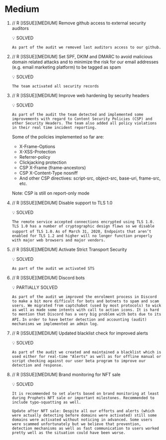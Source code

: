 # Medium

1. // R [ISSUE][MEDIUM] Remove github access to external security auditors
    <aside>
    💡 SOLVED
    
    </aside>
    
    `As part of the audit we removed last auditors access to our github.`

2. // R [ISSUE][MEDIUM] Set SPF, DKIM and DMARC to avoid malicious domain related attacks and to minimize the risk for our email addresses (e.g. email marketing platform) to be tagged as spam
    <aside>
    💡 SOLVED
    
    </aside>
    
    `The team activated all security records`

3. // R [ISSUE][MEDIUM] Improve web hardening by security headers
    <aside>
    💡 SOLVED
    
    </aside>
    
    `As part of the audit the team detected and implemented some improvements with regard to Content Security Policies (CSP) and other Security Headers. The team also added all policy violations in their real time incident reporting.`

    Some of the policies implemented so far are:
    * X-Frame-Options
    * X-XSS-Protection
    * Referrer-policy
    * Clickjacking protection
    * CSP X-Frame (frame-ancestors)
    * CSP X-Content-Type nosniff
    * And other CSP directives: script-src, object-src, base-uri, frame-src, etc.

    Note: CSP is still on report-only mode

4. // R [ISSUE][MEDIUM] Disable support to TLS 1.0
    <aside>
    💡 SOLVED
    
    </aside>
    
    `The remote service accepted connections encrypted using TLS 1.0. TLS 1.0 has a number of cryptographic design flaws so we disable support of TLS 1.0.`
    `As of March 31, 2020, Endpoints that aren’t enabled for TLS 1.2 and higher will no longer function properly with major web browsers and major vendors.`

5. // R [ISSUE][MEDIUM] Activate Strict Transport Security
    <aside>
    💡 SOLVED
    
    </aside>
    
    `As part of the audit we activated STS`

6. // R [ISSUE][MEDIUM] Discord bots
    <aside>
    💡 PARTIALLY SOLVED
    
    </aside>
    
    `As part of the audit we improved the enrolment process in Discord to make a bit more difficult for bots and botnets to spam and scam users. We migrated from captchabot (used by most protocols) to wick as well as made some intents with call to action icons. It is hard to mention that Discord has a very big problem with bots due to its API.`
    `In order to have better detection and accounting (audit) mechanisms we implemented an admin log.`

7. // R [ISSUE][MEDIUM] Updated blacklist check for improved alerts
    <aside>
    💡 SOLVED
    
    </aside>
    
    `As part of the audit we created and maintained a blacklist which is used either for real-time "Alerts" as well as for offline manual or script checking against our user beta program to improve our detection and response.`

8. // R [ISSUE][MEDIUM] Brand monitoring for NFT sale
    <aside>
    💡 SOLVED
    
    </aside>
    
    `It is recommended to set alerts based on brand monitoring at least during Prophets NFT sale or important milestones. Recommended to include typo-squatting as well.`
    
    `Update after NFT sale: Despite all our efforts and alerts (which were actually detecting before domains were activated) still some domains were activated without noticing in advanced. Some users were scammed unfortunately but we believe that prevention, detection mechanisms as well as fast communication to users worked pretty well as the situation could have been worse.`


